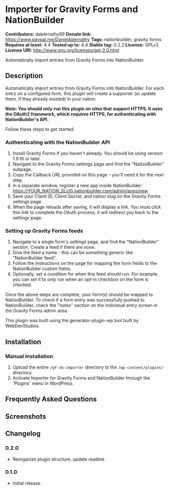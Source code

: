 # Importer for Gravity Forms and NationBuilder #
**Contributors:**      dabernathy89
**Donate link:**       https://www.paypal.me/DanielAbernathy
**Tags:**              nationbuilder, gravity forms
**Requires at least:** 4.4
**Tested up to:**      4.4
**Stable tag:**        0.2.2
**License:**           GPLv2
**License URI:**       http://www.gnu.org/licenses/gpl-2.0.html

Automatically import entries from Gravity Forms into NationBuilder.

## Description ##

Automatically import entries from Gravity Forms into NationBuilder. For each entry on a configured form, this plugin will create a supporter (or update them, if they already existed) in your nation.

**Note: You should only run this plugin on sites that support HTTPS. It uses the OAuth2 framework, which requires HTTPS, for authenticating with NationBuilder's API.**

Follow these steps to get started:

### Authenticating with the NationBuilder API ###
1. Install Gravity Forms if you haven't already. You should be using version 1.9.16 or later.
2. Navigate to the Gravity Forms settings page and find the "NationBuilder" subpage.
3. Copy the Callback URL provided on this page - you'll need it for the next step.
4. In a separate window, register a new app inside NationBuilder: https://YOUR_NATION_SLUG.nationbuilder.com/admin/apps/new
5. Save your Client ID, Client Secret, and nation slug on the Gravity Forms settings page.
6. When the page reloads after saving, it will display a link. You must click this link to complete the OAuth process; it will redirect you back to the settings page.

### Setting up Gravity Forms feeds ###
1. Navigate to a single form's settings page, and find the "NationBuilder" section. Create a feed if there are none.
2. Give the feed a name - this can be something generic like "NationBuilder feed".
3. Follow the instructions on the page for mapping the form fields to the NationBuilder custom fields.
4. Optionally, set a condition for when this feed should run. For example, you can set it to only run when an opt-in checkbox on the form is checked.

Once the above steps are complete, your form(s) should be mapped to NationBuilder. To check if a form entry was successfully pushed to NationBuilder, check the "notes" section on the individual entry screen in the Gravity Forms admin area.

This plugin was built using the generator-plugin-wp tool built by WebDevStudios.

## Installation ##

### Manual Installation ###

1. Upload the entire `/gf-nb-importer` directory to the `/wp-content/plugins/` directory.
2. Activate Importer for Gravity Forms and NationBuilder through the 'Plugins' menu in WordPress.

## Frequently Asked Questions ##


## Screenshots ##


## Changelog ##

### 0.2.0 ###
* Reorganize plugin structure, update readme.

### 0.1.0 ###
* Initial release.